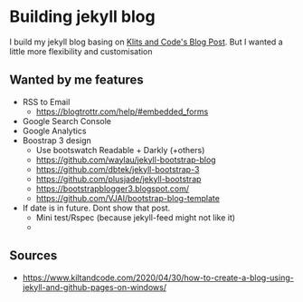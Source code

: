 # Building jekyll blog

I build my jekyll blog basing on [Klits and Code's Blog Post](https://www.kiltandcode.com/2020/04/30/how-to-create-a-blog-using-jekyll-and-github-pages-on-windows/). But I wanted a little more flexibility and customisation


## Wanted by me features
 * RSS to Email
    * https://blogtrottr.com/help/#embedded_forms
 * Google Search Console
 * Google Analytics
 * Boostrap 3 design
    * Use bootswatch Readable + Darkly (+others)
    * https://github.com/waylau/jekyll-bootstrap-blog
    * https://github.com/dbtek/jekyll-bootstrap-3
    * https://github.com/plusjade/jekyll-bootstrap
    * https://bootstrapblogger3.blogspot.com/
    * https://github.com/VJAI/bootstrap-blog-template
 * If date is in future. Dont show that post.
    * Mini test/Rspec (because  jekyll-feed might not like it)
    * 
## Sources
 * https://www.kiltandcode.com/2020/04/30/how-to-create-a-blog-using-jekyll-and-github-pages-on-windows/